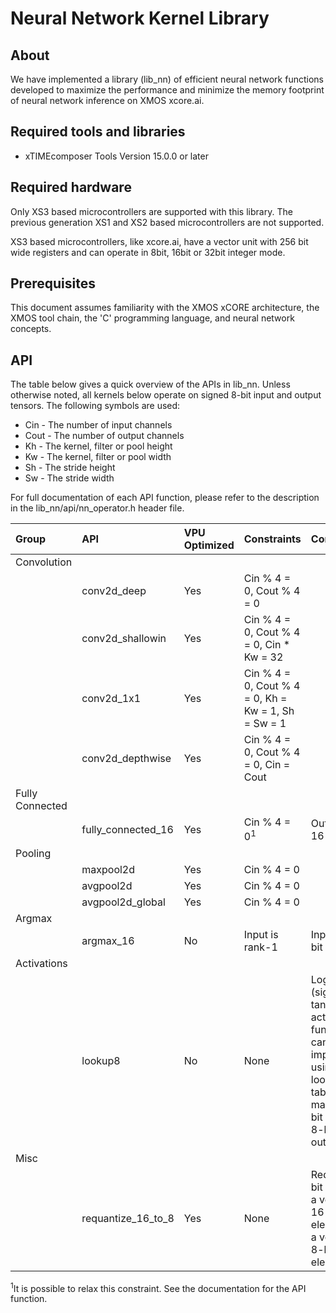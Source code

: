 # Neural Network Kernel Library

## About

We have implemented a library (lib_nn) of efficient neural network functions developed to maximize the performance and minimize the memory footprint of neural network inference on XMOS xcore.ai.

## Required tools and libraries

* xTIMEcomposer Tools Version 15.0.0 or later

## Required hardware

Only XS3 based microcontrollers are supported with this library. The previous generation XS1 and XS2 based microcontrollers are not supported.

XS3 based microcontrollers, like xcore.ai, have a vector unit with 256 bit wide registers and can operate in 8bit, 16bit or 32bit integer mode.

## Prerequisites

This document assumes familiarity with the XMOS xCORE architecture, the XMOS tool chain, the 'C' programming language, and neural network concepts.

## API

The table below gives a quick overview of the APIs in lib_nn.
Unless otherwise noted, all kernels below operate on signed 8-bit input and output tensors.
The following symbols are used:
- Cin - The number of input channels
- Cout - The number of output channels
- Kh - The kernel, filter or pool height
- Kw - The kernel, filter or pool width
- Sh - The stride height
- Sw - The stride width

For full documentation of each API function, please refer to the description in the lib_nn/api/nn_operator.h header file.

| Group | API | VPU Optimized | Constraints | Comments |
|:----|:---|:------------|:----------------|:--------------------------------------------------------|
|Convolution| | | | |
| |conv2d_deep|Yes|Cin % 4 = 0, Cout % 4 = 0 | |
| |conv2d_shallowin|Yes|Cin % 4 = 0, Cout % 4 = 0, Cin * Kw = 32 | |
| |conv2d_1x1|Yes|Cin % 4 = 0, Cout % 4 = 0, Kh = Kw = 1, Sh = Sw = 1 | |
| |conv2d_depthwise|Yes|Cin % 4 = 0, Cout % 4 = 0, Cin = Cout | |
|Fully Connected| | | | |
| |fully_connected_16|Yes|Cin % 4 = 0<sup>1</sup>|Output is 16-bit|
|Pooling| | | | |
| |maxpool2d|Yes|Cin % 4 = 0| |
| |avgpool2d|Yes|Cin % 4 = 0| |
| |avgpool2d_global|Yes|Cin % 4 = 0| |
|Argmax| | | | |
| |argmax_16|No|Input is rank-1|Input is 16-bit|
|Activations| | | | |
| |lookup8|No|None|Logistic (sigmoid), tanh & ReLU activation functions can be implemented using a look-up table mapping 8-bit inputs to 8-bit outputs|
|Misc| | | | |
| |requantize_16_to_8|Yes|None|Reduces the bit depth of a vector with 16-bit elements to a vector of 8-bit elements|

<sup>1</sup>It is possible to relax this constraint.  See the documentation for the API function.
